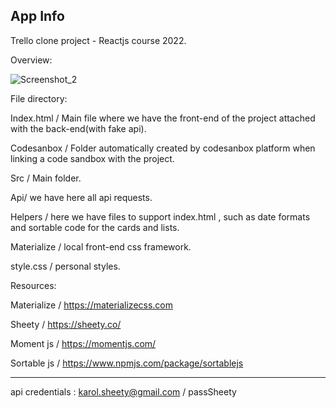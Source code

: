 App Info
----------------------------------

Trello clone project - Reactjs course 2022.

Overview:

![Screenshot_2](https://user-images.githubusercontent.com/66336947/188382790-a32e60fd-c910-485e-a82a-ccc72f701732.png)


File directory:

Index.html / Main file where we have the front-end of the project attached with the back-end(with fake api).

Codesanbox / Folder automatically created by codesanbox platform when linking a code sandbox with the project.

Src / Main folder.

Api/ we have here all api requests.

Helpers / here we have files to support index.html , such as date formats and sortable code for the cards and lists.

Materialize / local front-end css framework.

style.css / personal styles.
		

Resources:

Materialize / https://materializecss.com


Sheety / https://sheety.co/


Moment js / https://momentjs.com/




Sortable js / https://www.npmjs.com/package/sortablejs

-----------
api credentials : karol.sheety@gmail.com / passSheety


